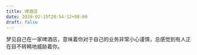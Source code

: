 ```yaml
---
title: 啤酒店
date: 2020-02-15T20:54:12+08:00
draft: false
---
```


梦见自己在一家啤酒店，意味着你对于自己的业务非常小心谨慎，总感觉到有人正在目不转睛地威胁着你。<br>
